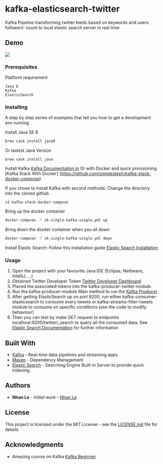 # kafka-elasticsearch-twitter
Kafka Pipeline transforming twitter feeds based on keywords and users followers' count to local elastic search server in real time

## Demo

[![](http://img.youtube.com/vi/gR1_UEMNBfk/0.jpg)](http://www.youtube.com/watch?v=gR1_UEMNBfk "Kafka Demo")

### Prerequisites

Platform requirement

```
Java 8
Kafka
ElasticSearch
```

### Installing

A step by step series of examples that tell you how to get a development env running


Install Java SE 8
```bash
brew cask install java8
```

Or lastest Java Version
```
brew cask install java
```

Install Kafka
[Kafka Documentation in](https://www.confluent.io/download/?utm_medium=sem&utm_source=google&utm_campaign=ch.sem_br.nonbrand_tp.prs_tgt.kafka_mt.xct_rgn.namer_lng.eng_dv.all&utm_term=kafka%20installation&creative=&device=c&placement=&gclid=CjwKCAjwt-L2BRA_EiwAacX32cC5TyzIJKxhAs7TYddE-QCUCxrYQ49hdoveKMd_-lnLdMfYdurFhxoCJToQAvD_BwE)
Or with Docker and quick provisioning
[Kafka Stack With Docker] (https://github.com/simplesteph/kafka-stack-docker-compose)

If you chose to install Kafka with second methods:
Change the directory into the cloned github
```
cd kafka-stack-docker-compose
```
Bring up the docker container
```bash
docker-compose -f zk-single-kafka-single.yml up
```

Bring down the docker container when you all down
```bash
docker-compose -f zk-single-kafka-single.yml down
```

Install Elastic Search: Follow this installation guide [Elastic Search Installation](https://www.elastic.co/guide/en/elasticsearch/reference/current/getting-started-install.html)

### Usage

1. Open the project with your favourite Java IDE (Eclipse, Netbeans, IntelliJ, ...)
2. Obtained Twitter Developer Token [Twitter Developer Dashboard](https://developer.twitter.com/en)
3. Placed the associated tokens into the kafka-producer-twitter module.
4. Run the kafka-producer-module Main method to run the [Kafka Producer](https://docs.confluent.io/current/clients/producer.html)
5. After getting ElasticSearch up on port 9200, run either kafka-consumer-elasticsearch to consume every tweets or kafka-streams-filter-tweets module to consume on specific conditions (see the code to modify behaviour)
6. Then you can test by make GET request to endpoints localhost:9200/twitter/_search to query all the consumed data. See [Elastic Search Documentation](https://www.elastic.co/guide/en/elasticsearch/reference/current/getting-started-index.html) for further information


## Built With

* [Kafka](https://kafka.apache.org/) - Real-time data pipelines and streaming apps
* [Maven](https://maven.apache.org/) - Dependency Management
* [Elastic Search](https://www.elastic.co/) - Searching Engine Built-in Server to provide quick indexing.

## Authors

* **Nhan Le** - *Initial work* - [Nhan Le](https://github.com/NLe1)

## License

This project is licensed under the MIT License - see the [LICENSE.md](LICENSE.md) file for details

## Acknowledgments

* Amazing course on Kafka [Kafka Beginner](https://www.linkedin.com/learning/learn-apache-kafka-for-beginners)
